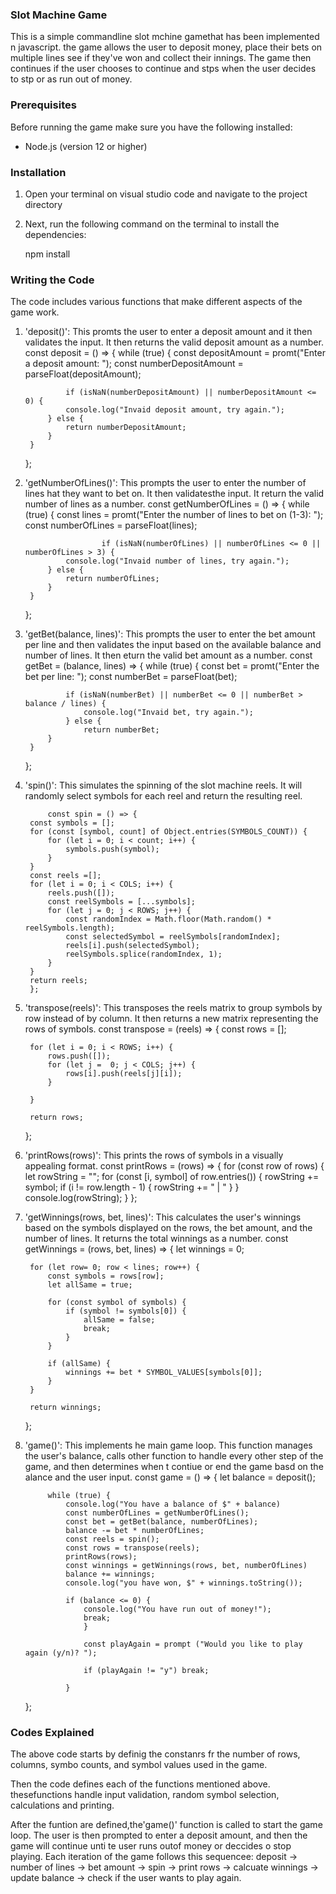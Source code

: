 ### Slot Machine Game 

This is a simple commandline slot mchine gamethat has been implemented n javascript. the game allows the user to deposit money, place their bets on multiple lines see if they've won and collect their innings. The game then continues if the user chooses to continue and stps when the user decides to stp or as run out of money. 

### Prerequisites
Before running the game make sure you have the following installed:
- Node.js (version 12 or higher)

### Installation
1. Open your terminal on visual studio code and navigate to the project directory
2. Next, run the following command on the terminal to install the dependencies:

    npm install

### Writing the Code
The code includes various functions that make different aspects of the game work. 
1. 'deposit()': This promts the user to enter a deposit amount and it then validates the input. It then returns the valid deposit amount as a number.
        const deposit = () => {
            while (true) {
                const depositAmount = promt("Enter a deposit amount: ");
                const numberDepositAmount = parseFloat(depositAmount);

                if (isNaN(numberDepositAmount) || numberDepositAmount <= 0) {
                console.log("Invaid deposit amount, try again.");
            } else {
                return numberDepositAmount;
            }
        }
    };

2. 'getNumberOfLines()': This prompts the user to enter the number of lines hat they want to bet on. It then validatesthe input. It return the valid number of lines as a number. 
        const getNumberOfLines = () => {
            while (true) {
                const lines = promt("Enter the number of lines to bet on (1-3): ");
                const numberOfLines = parseFloat(lines);

                        if (isNaN(numberOfLines) || numberOfLines <= 0 || numberOfLines > 3) {
                console.log("Invaid number of lines, try again.");
            } else {
                return numberOfLines;
            }
        }
    };

3. 'getBet(balance, lines)': This prompts the user to enter the bet amount per line and then validates the input based on the available balance and number of lines. It then eturn the valid bet amount as a number. 
        const getBet = (balance, lines) => {
            while (true) {
                const bet = promt("Enter the bet per line: ");
                const numberBet = parseFloat(bet);

                if (isNaN(numberBet) || numberBet <= 0 || numberBet > balance / lines) {
                    console.log("Invaid bet, try again.");
                } else {
                    return numberBet;
            }
        } 
    };

4. 'spin()': This simulates the spinning of the slot machine reels. It will randomly select symbols for each reel and return the resulting reel.

            const spin = () => {
        const symbols = [];
        for (const [symbol, count] of Object.entries(SYMBOLS_COUNT)) {
            for (let i = 0; i < count; i++) {
                symbols.push(symbol);
            }
        }
        const reels =[];
        for (let i = 0; i < COLS; i++) {
            reels.push([]);
            const reelSymbols = [...symbols];
            for (let j = 0; j < ROWS; j++) {
                const randomIndex = Math.floor(Math.random() * reelSymbols.length);
                const selectedSymbol = reelSymbols[randomIndex];
                reels[i].push(selectedSymbol);
                reelSymbols.splice(randomIndex, 1);
            }
        }
        return reels;
        };

5. 'transpose(reels)': This transposes the reels matrix to group symbols by row instead of by column. It then returns a new matrix representing the rows of symbols. 
        const transpose = (reels) => {
        const rows = [];

        for (let i = 0; i < ROWS; i++) {
            rows.push([]);
            for (let j =  0; j < COLS; j++) {
                rows[i].push(reels[j][i]);
            }
                
        }

        return rows;
    };

6. 'printRows(rows)': This prints the rows of symbols in a visually appealing format. 
        const printRows = (rows) => {
        for (const row of rows) {
            let rowString = "";
            for (const [i, symbol] of row.entries()) {
                rowString += symbol;
                if (i != row.length - 1) {
                    rowString += " | "
                }
            }
            console.log(rowString);
        }
    };

7. 'getWinnings(rows, bet, lines)': This calculates the user's winnings based on the symbols displayed on the rows, the bet amount, and the number of lines. It returns the total winnings as a number. 
        const getWinnings = (rows, bet, lines) => {
        let winnings = 0;

        for (let row= 0; row < lines; row++) {
            const symbols = rows[row];
            let allSame = true;

            for (const symbol of symbols) {
                if (symbol != symbols[0]) {
                    allSame = false;
                    break;
                }
            }

            if (allSame) {
                winnings += bet * SYMBOL_VALUES[symbols[0]];
            }
        }

        return winnings;
    };

8. 'game()': This implements he main game loop. This function manages the user's balance, calls other function to handle every other step of the game, and then determines when t contiue or end the game basd on the alance and the user input. 
        const game = () => {
        let balance = deposit();

            while (true) {
                console.log("You have a balance of $" + balance)
                const numberOfLines = getNumberOfLines();
                const bet = getBet(balance, numberOfLines);
                balance -= bet * numberOfLines; 
                const reels = spin();
                const rows = transpose(reels); 
                printRows(rows);
                const winnings = getWinnings(rows, bet, numberOfLines)
                balance += winnings;
                console.log("you have won, $" + winnings.toString());

                if (balance <= 0) {
                    console.log("You have run out of money!");
                    break;
                    }

                    const playAgain = prompt ("Would you like to play again (y/n)? ");

                    if (playAgain != "y") break;

                }
    };

### Codes Explained
The above code starts by definig the constanrs fr the number of rows, columns, symbo counts, and symbol  values used in the game. 

Then the code defines each of the functions mentioned above. thesefunctions handle input validation, random symbol selection, calculations and printing. 

After the funtion are defined,the'game()' function is called to start the game loop. The user is then prompted to enter a deposit amount, and then the game will continue unti te user runs outof money or deccides o stop playing. Each iteration of the game follows this sequencee: 
deposit -> number of lines -> bet amount -> spin -> print rows -> calcuate winnings -> update balance -> check if the user wants to play again.




